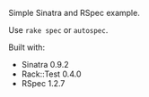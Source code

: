 Simple Sinatra and RSpec example.

Use `rake spec` or `autospec`.

Built with:
* Sinatra 0.9.2
* Rack::Test 0.4.0
* RSpec 1.2.7
